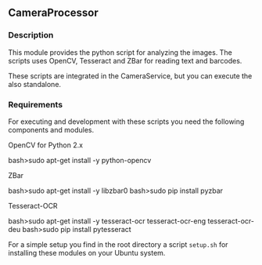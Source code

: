 ## CameraProcessor

### Description
This module provides the python script for analyzing the images. The scripts uses OpenCV, Tesseract and ZBar for reading text and barcodes.

These scripts are integrated in the CameraService, but you can execute the also standalone.

### Requirements
For executing and development with these scripts you need the following components and modules.

OpenCV for Python 2.x

bash\>sudo apt-get install -y python-opencv

ZBar

bash\>sudo apt-get install -y libzbar0
bash\>sudo pip install pyzbar

Tesseract-OCR

bash\>sudo apt-get install -y tesseract-ocr tesseract-ocr-eng tesseract-ocr-deu
bash\>sudo pip install pytesseract

For a simple setup you find in the root directory a script `setup.sh` for installing these modules on your Ubuntu system.  

